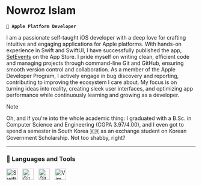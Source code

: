 # Nowroz Islam 


**` Apple Platform Developer`**

I am a passionate self-taught iOS developer with a deep love for crafting intuitive and engaging applications for Apple platforms. With hands-on experience in Swift and SwiftUI, I have successfully published the app, [SetEvents](https://apple.co/4d930mo) on the App Store. I pride myself on writing clean, efficient code and managing projects through command-line Git and GitHub, ensuring smooth version control and collaboration. As a member of the Apple Developer Program, I actively engage in bug discovery and reporting, contributing to improving the ecosystem I care about. My focus is on turning ideas into reality, creating sleek user interfaces, and optimizing app performance while continuously learning and growing as a developer.

> [!NOTE]
> Oh, and if you're into the whole academic thing: I graduated with a B.Sc. in Computer Science and Engineering (CGPA 3.97/4.00), and I even got to spend a semester in South Korea 🇰🇷 as an exchange student on Korean Government Scholarship. Not too shabby, right?

---

### 🧰 Languages and Tools

<img align="left" alt="Swift" width="30px" style="padding-right:10px;" src="https://cdn.jsdelivr.net/gh/devicons/devicon@latest/icons/swift/swift-original.svg"/>
<img align="left" alt="Git" width="30px" style="padding-right:10px;" src="https://cdn.jsdelivr.net/gh/devicons/devicon@latest/icons/git/git-original.svg"/>
<img align="left" alt="GitHub" width="30px" style="padding-right:10px;" src="https://cdn.jsdelivr.net/gh/devicons/devicon@latest/icons/github/github-original.svg"/>
<img align="left" alt="Vim" width="30px" style="padding-right:10px;" src="https://cdn.jsdelivr.net/gh/devicons/devicon@latest/icons/vim/vim-original.svg" />
